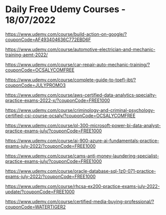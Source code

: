 # Daily Free Udemy Courses - 18/07/2022

https://www.udemy.com/course/build-action-on-google/?couponCode=AF493404636C772EBD6F
https://www.udemy.com/course/automotive-electrician-and-mechanic-training-aemt-2022/
https://www.udemy.com/course/car-repair-auto-mechanic-training/?couponCode=OCSALYCOMFREE
https://www.udemy.com/course/complete-guide-to-toefl-ibt/?couponCode=JULYPROMO3
https://www.udemy.com/course/aws-certified-data-analytics-specialty-practice-exams-2022-x/?couponCode=FREE1000
https://www.udemy.com/course/criminology-and-criminal-psychology-certified-csi-course-ocsaly/?couponCode=OCSALYCOMFREE
https://www.udemy.com/course/pl-300-microsoft-power-bi-data-analyst-practice-exams-july/?couponCode=FREE1000
https://www.udemy.com/course/ai-900-azure-ai-fundamentals-practice-exams-july-2022/?couponCode=FREE1000
https://www.udemy.com/course/cams-anti-money-laundering-specialist-practice-exams-july/?couponCode=FREE1000
https://www.udemy.com/course/oracle-database-sql-1z0-071-practice-exams-july-2022/?couponCode=FREE1000
https://www.udemy.com/course/rhcsa-ex200-practice-exams-july-2022-update/?couponCode=FREE1000
https://www.udemy.com/course/certified-media-buying-professional/?couponCode=WATERTIGER2
